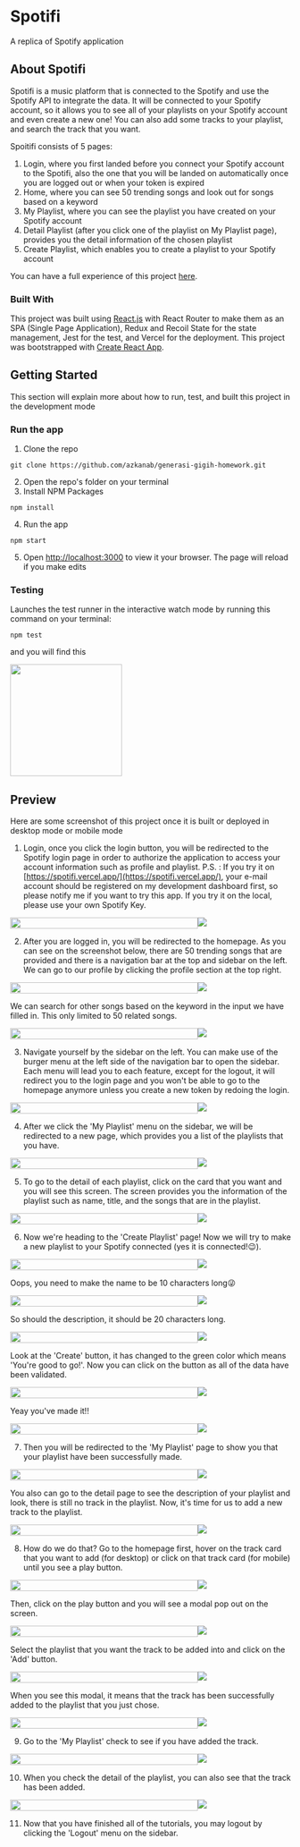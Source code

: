# Spotifi

A replica of Spotify application

## About Spotifi

Spotifi is a music platform that is connected to the Spotify and use the Spotify API to integrate the data. It will be connected to your Spotify account, so it allows you to see all of your playlists on your Spotify account and even create a new one! You can also add some tracks to your playlist, and search the track that you want.

Spoitifi consists of 5 pages:
1. Login, where you first landed before you connect your Spotify account to the Spotifi, also the one that you will be landed on automatically once you are logged out or when your token is expired
2. Home, where you can see 50 trending songs and look out for songs based on a keyword
3. My Playlist, where you can see the playlist you have created on your Spotify account
4. Detail Playlist (after you click one of the playlist on My Playlist page), provides you the detail information of the chosen playlist
5. Create Playlist, which enables you to create a playlist to your Spotify account

You can have a full experience of this project [here](https://spotifi.vercel.app/).

### Built With

This project was built using [React.js](https://reactjs.org/) with React Router to make them as an SPA (Single Page Application), Redux and Recoil State for the state management, Jest for the test, and Vercel for the deployment. This project was bootstrapped with [Create React App](https://github.com/facebook/create-react-app).

## Getting Started

This section will explain more about how to run, test, and built this project in the development mode

### Run the app

1. Clone the repo
```
git clone https://github.com/azkanab/generasi-gigih-homework.git
```
2. Open the repo's folder on your terminal
3. Install NPM Packages
```
npm install
```
4. Run the app
```
npm start
```
5. Open [http://localhost:3000](http://localhost:3000) to view it your browser. The page will reload if you make edits

### Testing

Launches the test runner in the interactive watch mode by running this command on your terminal:
```
npm test
```
and you will find this

<img src="/shots/unit_test.png" height="200px">

## Preview

Here are some screenshot of this project once it is built or deployed in desktop mode or mobile mode

1. Login, once you click the login button, you will be redirected to the Spotify login page in order to authorize the application to access your account information such as profile and playlist.
P.S. : If you try it on [https://spotifi.vercel.app/](https://spotifi.vercel.app/), your e-mail account should be registered on my development dashboard first, so please notify me if you want to try this app. If you try it on the local, please use your own Spotify Key.

<div style="display: flex; flex-wrap: wrap;">
    <img src="/shots/desktop/login_desktop.png" style="width: 100%; flex: 2;">
    <img src="/shots/mobile/login_mobile.jpg" style="flex: 1;"> 
</div>

2. After you are logged in, you will be redirected to the homepage. As you can see on the screenshot below, there are 50 trending songs that are provided and there is a navigation bar at the top and sidebar on the left. We can go to our profile by clicking the profile section at the top right.

<div style="display: flex; flex-wrap: wrap;">
    <img src="/shots/desktop/home_1_desktop.png" style="width: 100%; flex: 2;">
    <img src="/shots/mobile/home_1_mobile.jpg" style="flex: 1;"> 
</div>

We can search for other songs based on the keyword in the input we have filled in. This only limited to 50 related songs.

<div style="display: flex; flex-wrap: wrap;">
    <img src="/shots/desktop/home_2_desktop.png" style="width: 100%; flex: 2;">
    <img src="/shots/mobile/home_2_mobile.jpg" style="flex: 1;"> 
</div>

3. Navigate yourself by the sidebar on the left. You can make use of the burger menu at the left side of the navigation bar to open the sidebar. Each menu will lead you to each feature, except for the logout, it will redirect you to the login page and you won't be able to go to the homepage anymore unless you create a new token by redoing the login.

<div style="display: flex; flex-wrap: wrap;">
    <img src="/shots/desktop/sidebar_desktop.png" style="width: 100%; flex: 2;">
    <img src="/shots/mobile/sidebar_mobile.jpg" style="flex: 1;"> 
</div>

4. After we click the 'My Playlist' menu on the sidebar, we will be redirected to a new page, which provides you a list of the playlists that you have.

<div style="display: flex; flex-wrap: wrap;">
    <img src="/shots/desktop/my-playlist_1_desktop.png" style="width: 100%; flex: 2;">
    <img src="/shots/mobile/my-playlist_1_mobile.jpg" style="flex: 1;"> 
</div>

5. To go to the detail of each playlist, click on the card that you want and you will see this screen. The screen provides you the information of the playlist such as name, title, and the songs that are in the playlist.

<div style="display: flex; flex-wrap: wrap;">
    <img src="/shots/desktop/playlist-detail_1_desktop.png" style="width: 100%; flex: 2;">
    <img src="/shots/mobile/playlist-detail_1_mobile.jpg" style="flex: 1;"> 
</div>

6. Now we're heading to the 'Create Playlist' page! Now we will try to make a new playlist to your Spotify connected (yes it is connected!😉).

<div style="display: flex; flex-wrap: wrap;">
    <img src="/shots/desktop/create-playlist_1_desktop.png" style="width: 100%; flex: 2;">
    <img src="/shots/mobile/create-playlist_1_mobile.jpg" style="flex: 1;"> 
</div>

Oops, you need to make the name to be 10 characters long😜

<div style="display: flex; flex-wrap: wrap;">
    <img src="/shots/desktop/create-playlist_2_desktop.png" style="width: 100%; flex: 2;">
    <img src="/shots/mobile/create-playlist_2_mobile.jpg" style="flex: 1;"> 
</div>

So should the description, it should be 20 characters long.

<div style="display: flex; flex-wrap: wrap;">
    <img src="/shots/desktop/create-playlist_3_desktop.png" style="width: 100%; flex: 2;">
    <img src="/shots/mobile/create-playlist_3_mobile.jpg" style="flex: 1;"> 
</div>

 Look at the 'Create' button, it has changed to the green color which means 'You're good to go!'. Now you can click on the button as all of the data have been validated.

<div style="display: flex; flex-wrap: wrap;">
    <img src="/shots/desktop/create-playlist_4_desktop.png" style="width: 100%; flex: 2;">
    <img src="/shots/mobile/create-playlist_4_mobile.jpg" style="flex: 1;"> 
</div>

Yeay you've made it!!

<div style="display: flex; flex-wrap: wrap;">
    <img src="/shots/desktop/create-playlist_5_desktop.png" style="width: 100%; flex: 2;">
    <img src="/shots/mobile/create-playlist_5_mobile.jpg" style="flex: 1;"> 
</div>

7. Then you will be redirected to the 'My Playlist' page to show you that your playlist have been successfully made.

<div style="display: flex; flex-wrap: wrap;">
    <img src="/shots/desktop/my-playlist_2_desktop.png" style="width: 100%; flex: 2;">
    <img src="/shots/mobile/my-playlist_2_mobile.jpg" style="flex: 1;"> 
</div>

You also can go to the detail page to see the description of your playlist and look, there is still no track in the playlist. Now, it's time for us to add a new track to the playlist.

<div style="display: flex; flex-wrap: wrap;">
    <img src="/shots/desktop/detail-playlist_2_desktop.png" style="width: 100%; flex: 2;">
    <img src="/shots/mobile/detail-playlist_2_mobile.jpg" style="flex: 1;"> 
</div>

8. How do we do that? Go to the homepage first, hover on the track card that you want to add (for desktop) or click on that track card (for mobile) until you see a play button.

<div style="display: flex; flex-wrap: wrap;">
    <img src="/shots/desktop/home_3_desktop.png" style="width: 100%; flex: 2;">
    <img src="/shots/mobile/home_3_mobile.jpg" style="flex: 1;"> 
</div>

Then, click on the play button and you will see a modal pop out on the screen.

<div style="display: flex; flex-wrap: wrap;">
    <img src="/shots/desktop/home_4_desktop.png" style="width: 100%; flex: 2;">
    <img src="/shots/mobile/home_4_mobile.jpg" style="flex: 1;"> 
</div>

Select the playlist that you want the track to be added into and click on the 'Add' button.

<div style="display: flex; flex-wrap: wrap;">
    <img src="/shots/desktop/home_5_desktop.png" style="width: 100%; flex: 2;">
    <img src="/shots/mobile/home_5_mobile.jpg" style="flex: 1;"> 
</div>

When you see this modal, it means that the track has been successfully added to the playlist that you just chose.

<div style="display: flex; flex-wrap: wrap;">
    <img src="/shots/desktop/home_7_desktop.png" style="width: 100%; flex: 2;">
    <img src="/shots/mobile/home_7_mobile.jpg" style="flex: 1;"> 
</div>

9. Go to the 'My Playlist' check to see if you have added the track.

<div style="display: flex; flex-wrap: wrap;">
    <img src="/shots/desktop/my-playlist_3_desktop.png" style="width: 100%; flex: 2;">
    <img src="/shots/mobile/my-playlist_3_mobile.jpg" style="flex: 1;"> 
</div>

10. When you check the detail of the playlist, you can also see that the track has been added.

<div style="display: flex; flex-wrap: wrap;">
    <img src="/shots/desktop/playlist-detail_3_desktop.png" style="width: 100%; flex: 2;">
    <img src="/shots/mobile/playlist-detail_3_mobile.jpg" style="flex: 1;"> 
</div>

11. Now that you have finished all of the tutorials, you may logout by clicking the 'Logout' menu on the sidebar.
